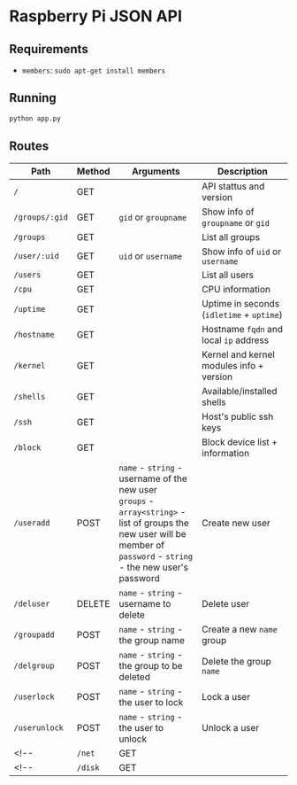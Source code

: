# Raspberry Pi JSON API

## Requirements

- `members`: `sudo apt-get install members`

## Running

```sh
python app.py
```

## Routes

| Path           | Method  | Arguments                                                                                                                                                                       | Description                               |
| -------------- | ------- | ------------------------------------------------------------------------------------------------------------------------------------------------------------------------------- | ----------------------------------------- |
| `/`            | GET     |                                                                                                                                                                                 | API stattus and version                   |
| `/groups/:gid` | GET     | `gid` or `groupname`                                                                                                                                                            | Show info of `groupname` or `gid`         |
| `/groups`      | GET     |                                                                                                                                                                                 | List all groups                           |
| `/user/:uid`   | GET     | `uid` or `username`                                                                                                                                                             | Show info of `uid` or `username`          |
| `/users`       | GET     |                                                                                                                                                                                 | List all users                            |
| `/cpu`         | GET     |                                                                                                                                                                                 | CPU information                           |
| `/uptime`      | GET     |                                                                                                                                                                                 | Uptime in seconds (`idletime` + `uptime`) |
| `/hostname`    | GET     |                                                                                                                                                                                 | Hostname `fqdn` and local `ip` address    |
| `/kernel`      | GET     |                                                                                                                                                                                 | Kernel and kernel modules info + version  |
| `/shells`      | GET     |                                                                                                                                                                                 | Available/installed shells                |
| `/ssh`         | GET     |                                                                                                                                                                                 | Host's public ssh keys                    |
| `/block`       | GET     |                                                                                                                                                                                 | Block device list + information           |
| `/useradd`     | POST    | `name` - `string` - username of the new user<br/>`groups` - `array<string>` - list of groups the new user will be member of<br/>`password` - `string` - the new user's password | Create new user                           |
| `/deluser`     | DELETE  | `name` - `string` - username to delete                                                                                                                                          | Delete user                               |
| `/groupadd`    | POST    | `name` - `string` - the group name                                                                                                                                              | Create a new `name` group                 |
| `/delgroup`    | POST    | `name` - `string` - the group to be deleted                                                                                                                                     | Delete the group `name`                   |
| `/userlock`    | POST    | `name` - `string` - the user to lock                                                                                                                                            | Lock a user                               |
| `/userunlock`  | POST    | `name` - `string` - the user to unlock                                                                                                                                          | Unlock a user                             |
| <!--           | `/net`  | GET                                                                                                                                                                             |                                           | List network interfaces | --> |
| <!--           | `/disk` | GET                                                                                                                                                                             |                                           | List disk partitions with details | --> |
